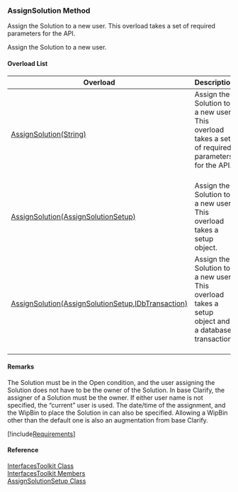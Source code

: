 ﻿### AssignSolution Method

Assign the Solution to a new user. This overload takes a set of required parameters for the API.

Assign the Solution to a new user.

#### Overload List

| Overload | Description |
| --- | --- |
| [AssignSolution(String)](FChoice.Toolkits.Clarify~FChoice.Toolkits.Clarify.Interfaces.InterfacesToolkit~AssignSolution(String).md) | Assign the Solution to a new user. This overload takes a set of required parameters for the API.   |
| [AssignSolution(AssignSolutionSetup)](FChoice.Toolkits.Clarify~FChoice.Toolkits.Clarify.Interfaces.InterfacesToolkit~AssignSolution(AssignSolutionSetup).md) | Assign the Solution to a new user. This overload takes a setup object.   |
| [AssignSolution(AssignSolutionSetup,IDbTransaction)](FChoice.Toolkits.Clarify~FChoice.Toolkits.Clarify.Interfaces.InterfacesToolkit~AssignSolution(AssignSolutionSetup,IDbTransaction).md) | Assign the Solution to a new user. This overload takes a setup object and a database transaction.   |

#### Remarks

The Solution must be in the Open condition, and the user assigning the Solution does not have to be the owner of the Solution. In base Clarify, the assigner of a Solution must be the owner. If either user name is not specified, the “current” user is used. The date/time of the assignment, and the WipBin to place the Solution in can also be specified. Allowing a WipBin other than the default one is also an augmentation from base Clarify.

[!include[Requirements](../partials/requirements.md)]



#### Reference

[InterfacesToolkit Class](FChoice.Toolkits.Clarify~FChoice.Toolkits.Clarify.Interfaces.InterfacesToolkit.md)  
[InterfacesToolkit Members](FChoice.Toolkits.Clarify~FChoice.Toolkits.Clarify.Interfaces.InterfacesToolkit_members.md)  
[AssignSolutionSetup Class](FChoice.Toolkits.Clarify~FChoice.Toolkits.Clarify.Interfaces.AssignSolutionSetup.md)